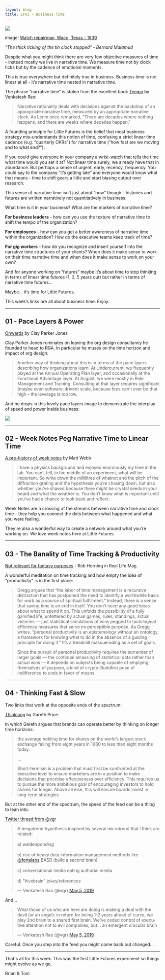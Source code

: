 ```yaml
---
layout: blog
title: LF01 - Business Time
---
```


![](https://buttondown.s3.us-west-2.amazonaws.com/images/fdb4e00e-54ad-4064-a90a-881e2aca3d8b.png)

<div class="caption">image: <a href="https://www.loc.gov/item/2017741282/">Watch repairman, Waco, Texas - 1939</a></div>

*"The thick ticking of the tin clock stopped" - Bernard Malamud*

Despite what you might think there are very few objective measures of time - instead mostly we live in narrative time. We measure time not by clock ticks but by the cadence of emotional moments.

This is true everywhere but definitely true in business. Business time is not linear at all - it’s narrative time nested in narrative time.

The phrase “narrative time” is stolen from the excellent book [Tempo](http://www.tempobook.com/) by Venkatesh Rao:

>Narrative rationality deals with decisions against the backdrop of an appropriate narrative time, measured by an appropriate narrative clock. As Lenin once remarked, "There are decades where nothing happens; and there are weeks where decades happen."

A founding principle for Little Futures is the belief that most business strategy mis-understands this notion of time, confusing a strict linear time cadence (e.g. “quarterly OKRs”) for narrative time (“how fast are we moving and to what end?”).

If you could give everyone in your company a wrist-watch that tells the time what time would you set it at? Not linear time surely, we already have that in abundance. But perhaps a sense of urgent, early, recency, frequency. You could say to the company “it’s getting late” and everyone would know what that means - time to shift gears a little and start biasing output over research.

This sense of narrative time isn’t just about “now” though - histories and futures are written narratively not quantitatively in business.

What time is it in your business? What are the markers of narrative time?

**For business leaders** - how can you use the texture of narrative time to shift the tempo of the organization?

**For employees** - how can you get a better awareness of narrative time within the organization? How do the executive teams keep track of time?

**For gig workers** - how do you recognize and insert yourself into the narrative time structures of your clients? When does it make sense to work on their time narrative time and when does it make sense to work on your own?

And for anyone working on “futures” maybe it’s about time to stop thinking in terms of linear time futures (1, 3, 5 years out) but rather in terms of narrative time futures…

Maybe… it’s time for Little Futures.

This week’s links are all about business time. Enjoy.

---

## 01 - Pace Layers & Power

[Onwards](https://www.cpj.fyi/onward/) by Clay Parker Jones

Clay Parker Jones ruminates on leaving the org design consultancy he founded to head to RGA. In particular he muses on the time horizon and impact of org design:

> <span class="highlight">Another way of thinking about this is in terms of the pace layers describing how organizations learn</span>. At Undercurrent, we frequently played at the Annual Operating Plan layer, and occasionally at the Functional Advantage layer. At August, we were mostly in Role Management and Training. Consulting at that layer requires significant (maybe even software-driven) scale, because fees can't ever be that high – the leverage is too low. 

And he drops in this lovely pace layers image to demonstrate the interplay of speed and power inside business:

 ![](https://buttondown.s3.us-west-2.amazonaws.com/images/1fd28ccb-5ca0-4f7c-ae33-874663cc180d.png) 
 
---
 
## 02 - Week Notes Peg Narrative Time to Linear Time

[A pre-history of week notes](https://medium.com/job-garden/a-pre-history-of-weeknotes-plus-why-i-write-them-and-perhaps-why-you-should-too-week-16-31a4a5cbf7b0) by Matt Webb

>I have a physics background and enjoyed enormously my time in the lab. You can’t tell, in the middle of an experiment, what will be important. So write down the millilitres of whatnot and the pitch of the diffraction grating and the hypothesis you’re chasing down, but also whether you’ve shaved because there might be crystal seeds in your beard and what the weather is. <span class="highlight">You don’t know what is important until you’ve had a chance to look back and reflect.</span>

Week Notes are a crossing of the streams between narrative time and clock time - they help you connect the dots between what happened and what you were feeling.

They're also a wonderful way to create a network around what you're working on. We love week notes here at Little Futures.

---

## 03 - The Banality of Time Tracking & Productivity

[Not relevant for fantasy purposes](https://reallifemag.com/dispatches/not-relevant-for-fantasy-purposes) - Rob Horning in Real Life Mag

A wonderful meditation on time tracking and how empty the idea of "productivity" is in the first place:

> Gregg argues that “<span class="highlight">the labor of time management is a recursive distraction that has postponed the need to identify a worthwhile basis for work as a source of spiritual fulfillment.</span>” Instead, there is a sense that saving time is an end in itself. You don’t need any good ideas about what to spend it on. This unfolds the possibility of a fully gamified life, unfettered by actual games, rules, standings, actual victories — just statistical simulations of wins pegged to tautological efficiency measures that serve no perceptible purpose. As Gregg writes, “personal productivity is an epistemology without an ontology, a framework for knowing what to do in the absence of a guiding principle for doing it.” <span class="highlight">It’s a treadmill masquerading as a set of goals.</span>
>
><span class="highlight">Since the pursuit of personal productivity requires the surrender of larger goals — the continual amassing of statistical data rather than actual wins</span> — it depends on subjects being capable of emptying themselves of purpose, a kind of crypto-Buddhist pose of indifference to ends in favor of means. 

---

## 04 - Thinking Fast & Slow

Two links that work at the opposite ends of the spectrum:

[Thinklong](https://medium.com/@g_price/thinklong-b069e0f8bed9) by Gareth Price

In which Gareth argues that brands can operate better by thinking on longer time horizons:

>the average holding time for shares on the world’s largest stock exchange falling from eight years in 1960 to less than eight months today.
>
>...
>
>Short-termism is a problem that must first be confronted at the executive level to ensure marketers are in a position to make decisions that prioritise effectiveness over efficiency. This requires us to pursue the more ambitious goal of encouraging investors to hold shares for longer. Above all else, this will ensure boards invest in long-term strategies.

But at the other end of the spectrum, the speed of the feed can be a thing to lean into:

[Twitter thread from @vgr](https://twitter.com/vgr/status/1125119314611171328)

<blockquote class="twitter-tweet"><p lang="en" dir="ltr">A megatrend hypothesis inspired by several microtrend that I think are related: <br><br>a) waldenponding<br> <br>b) rise of heavy duty information management methods like <a href="https://twitter.com/fortelabs?ref_src=twsrc%5Etfw">@fortelabs</a> BASB (build a second brain)<br><br>c) conversational media eating authorial media<br><br>d) &quot;hivebrain&quot; jokes/references</p>&mdash; Venkatesh Rao (@vgr) <a href="https://twitter.com/vgr/status/1125119314611171328?ref_src=twsrc%5Etfw">May 5, 2019</a></blockquote> <script async src="https://platform.twitter.com/widgets.js" charset="utf-8"></script>

And...

<blockquote class="twitter-tweet" data-conversation="none"><p lang="en" dir="ltr">What those of us who are here are doing is making a deal with the devil (or an angel): in return for being 1-2 years ahead of curve, we play 2nd brain to a shared first brain. We&#39;ve ceded control of executive attention not to evil companies, but... an emergent oracular brain</p>&mdash; Venkatesh Rao (@vgr) <a href="https://twitter.com/vgr/status/1125121495112359936?ref_src=twsrc%5Etfw">May 5, 2019</a></blockquote> <script async src="https://platform.twitter.com/widgets.js" charset="utf-8"></script>

Careful. Once you step into the feed you might come back out changed...

---

That's all for this week. This was the first Little Futures experiment so things might evolve as we go.

Brian & Tom